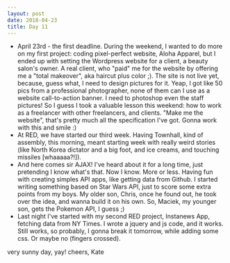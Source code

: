 ```yaml
---
layout: post
date: 2018-04-23
title: Day 11
---
```


* April 23rd - the first deadline. During the weekend, I wanted to do more on my first project: coding pixel-perfect website, Aloha Apparel, but I ended up with setting the Wordpress website for a client, a beauty salon's owner. A real client, who "paid" me for the website by offering me a "total makeover", aka haircut plus color ;). The site is not live yet, because, guess what, I need to design pictures for it. Yeap, I got like 50 pics from a professional photographer, none of them can I use as a website call-to-action banner. I need to photoshop even the staff pictures! So I guess I took a valuable lesson this weekend: how to work as a freelancer with other freelancers, and clients. "Make me the website", that's pretty much all the specification I've got. Gonna work with this and smile :)
* At RED, we have started our third week. Having Townhall, kind of assembly, this morning, meant starting week with really weird stories (like North Korea dictator and a big foot, and ice creams, and touching missiles [whaaaaa?!]).
* And here comes sir AJAX! I've heard about it for a long time, just pretending I know what's that. Now I know. More or less.
Having fun with creating simples API apps, like getting data from Github. I started writing something based on Star Wars API, just to score some extra points from my boys. My older son, Chris, once he found out, he took over the idea, and wanna build it on his own. So, Maciek, my younger son, gets the Pokemon API, I guess ;)
* Last night I've started with my second RED project, Instanews App, fetching data from NY Times. I wrote a jquery and js code, and it works. Still works, so probably, I gonna break it tomorrow, while adding some css. Or maybe no (fingers crossed).

very sunny day, yay!
cheers,
Kate
